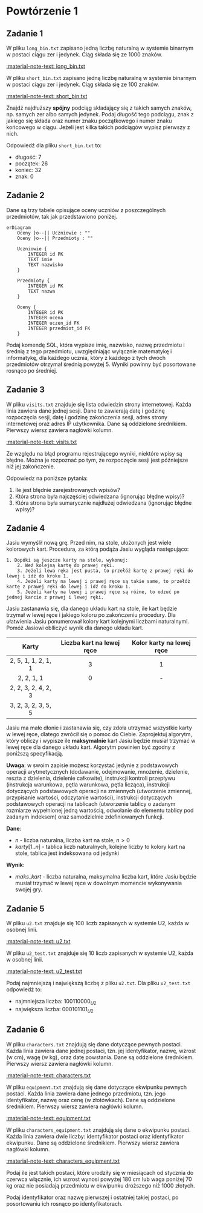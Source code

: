 # Powtórzenie 1

## Zadanie 1

W pliku `long_bin.txt` zapisano jedną liczbę naturalną w systemie binarnym w postaci ciągu zer i jedynek. Ciąg składa się ze 1000 znaków.

[:material-note-text: long_bin.txt](../../../../assets/repeat-1/long_bin.txt)

W pliku `short_bin.txt` zapisano jedną liczbę naturalną w systemie binarnym w postaci ciągu zer i jedynek. Ciąg składa się ze 100 znaków.

[:material-note-text: short_bin.txt](../../../../assets/repeat-1/short_bin.txt)

Znajdź najdłuższy **spójny** podciąg składający się z takich samych znaków, np. samych zer albo samych jedynek. Podaj długość tego podciągu, znak z jakiego się składa oraz numer znaku początkowego i numer znaku końcowego w ciągu. Jeżeli jest kilka takich podciągów wypisz pierwszy z nich.

Odpowiedź dla pliku `short_bin.txt` to:

- długość: 7
- początek: 26
- koniec: 32
- znak: 0

## Zadanie 2

Dane są trzy tabele opisujące oceny uczniów z poszczególnych przedmiotów, tak jak przedstawiono poniżej.

```mermaid
erDiagram
    Oceny }o--|| Uczniowie : ""
    Oceny }o--|| Przedmioty : ""

    Uczniowie {
        INTEGER id PK
        TEXT imie
        TEXT nazwisko
    }

    Przedmioty {
        INTEGER id PK
        TEXT nazwa
    }

    Oceny {
        INTEGER id PK
        INTEGER ocena
        INTEGER uczen_id FK
        INTEGER przedmiot_id FK
    }
```

Podaj komendę SQL, która wypisze imię, nazwisko, nazwę przedmiotu i średnią z tego przedmiotu, uwzględniając wyłącznie matematykę i informatykę, dla każdego ucznia, który z każdego z tych dwóch przedmiotów otrzymał średnią powyżej 5. Wyniki powinny być posortowane rosnąco po średniej.

## Zadanie 3

W pliku `visits.txt` znajduje się lista odwiedzin strony internetowej. Każda linia zawiera dane jednej sesji. Dane te zawierają datę i godzinę rozpoczęcia sesji, datę i godzinę zakończenia sesji, adres strony internetowej oraz adres IP użytkownika. Dane są oddzielone średnikiem. Pierwszy wiersz zawiera nagłówki kolumn.

[:material-note-text: visits.txt](../../../../assets/repeat-1/visits.txt)

Ze względu na błąd programu rejestrującego wyniki, niektóre wpisy są błędne. Można je rozpoznać po tym, że rozpoczęcie sesji jest późniejsze niż jej zakończenie.

Odpowiedz na poniższe pytania:

1. Ile jest błędnie zarejestrowanych wpisów?
2. Która strona była najczęściej odwiedzana (ignorując błędne wpisy)?
3. Która strona była sumarycznie najdłużej odwiedzana (ignorując błędne wpisy)?

## Zadanie 4

Jasiu wymyślił nową grę. Przed nim, na stole, ułożonych jest wiele kolorowych kart. Procedura, za którą podąża Jasiu wygląda następująco:

```
1. Dopóki są jeszcze karty na stole, wykonuj:
    2. Weź kolejną kartę do prawej ręki.
    3. Jeżeli lewa ręka jest pusta, to przełóż kartę z prawej ręki do lewej i idź do kroku 1.
    4. Jeżeli karty na lewej i prawej ręce są takie same, to przełóż kartę z prawej ręki do lewej i idź do kroku 1.
    5. Jeżeli karty na lewej i prawej ręce są różne, to odzuć po jednej karcie z prawej i lewej ręki.
```

Jasiu zastanawia się, dla danego układu kart na stole, ile kart będzie trzymał w lewej ręce i jakiego koloru po zakończeniu procedury. Dla ułatwienia Jasiu ponumerował kolory kart kolejnymi liczbami naturalnymi. Pomóż Jasiowi oblliczyć wynik dla danego układu kart.

|      **Karty**      | **Liczba kart na lewej ręce** | **Kolor karty na lewej ręce** |
|:-------------------:|:-----------------------------:|:-----------------------------:|
| 2, 5, 1, 1, 2, 1, 1 |               3               |               1               |
|      2, 2, 1, 1     |               0               |               -               |
| 2, 2, 3, 2, 4, 2, 3 |                               |                               |
| 3, 2, 3, 2, 3, 5, 5 |                               |                               |

Jasiu ma małe dłonie i zastanawia się, czy zdoła utrzymać wszystkie karty w lewej ręce, dlatego zwrócił się o pomoc do Ciebie. Zaprojektuj algorytm, który obliczy i wypisze ile **maksymalnie** kart Jasiu będzie musiał trzymać w lewej ręce dla danego układu kart. Algorytm powinien być zgodny z poniższą specyfikacją.

**Uwaga**: w swoim zapisie możesz korzystać jedynie z podstawowych operacji arytmetycznych (dodawanie, odejmowanie, mnożenie, dzielenie, reszta z dzielenia, dzielenie całkowite), instrukcji kontroli przepływu (instrukcja warunkowa, pętla warunkowa, pętla licząca), instrukcji dotyczących podstawowych operacji na zmiennych (utworzenie zmiennej, przypisanie wartości, odczytanie wartości), instrukcji dotyczących podstawowych operacji na tablicach (utworzenie tablicy o zadanym rozmiarze wypełnionej jedną wartością, odwołanie do elementu tablicy pod zadanym indeksem) oraz samodzielnie zdefiniowanych funkcji.

**Dane**:

- $n$ - liczba naturalna, liczba kart na stole, $n>0$
- $karty[1..n]$ - tablica liczb naturalnych, kolejne liczby to kolory kart na stole, tablica jest indeksowana od jedynki
  
**Wynik**:

- $maks\_kart$ - liczba naturalna, maksymalna liczba kart, które Jasiu będzie musiał trzymać w lewej ręce w dowolnym momencie wykonywania swojej gry.

## Zadanie 5

W pliku `u2.txt` znajduje się 100 liczb zapisanych w systemie U2, każda w osobnej linii.

[:material-note-text: u2.txt](../../../../assets/repeat-1/u2.txt)

W pliku `u2_test.txt` znajduje się 10 liczb zapisanych w systemie U2, każda w osobnej linii.

[:material-note-text: u2_test.txt](../../../../assets/repeat-1/u2_test.txt)

Podaj najmniejszą i największą liczbę z pliku `u2.txt`. Dla pliku `u2_test.txt` odpowiedź to:

- najmniejsza liczba: $100110000_{U2}$
- największa liczba: $000101101_{U2}$

## Zadanie 6

W pliku `characters.txt` znajdują się dane dotyczące pewnych postaci. Każda linia zawiera dane jednej postaci, tzn. jej identyfikator, nazwę, wzrost (w cm), wagę (w kg), oraz datę powstania. Dane są oddzielone średnikiem. Pierwszy wiersz zawiera nagłówki kolumn.

[:material-note-text: characters.txt](../../../../assets/repeat-1/characters.txt)

W pliku `equipment.txt` znajdują się dane dotyczące ekwipunku pewnych postaci. Każda linia zawiera dane jednego przedmiotu, tzn. jego identyfikator, nazwę oraz cenę (w złotówkach). Dane są oddzielone średnikiem. Pierwszy wiersz zawiera nagłówki kolumn.
    
[:material-note-text: equipment.txt](../../../../assets/repeat-1/equipment.txt)

W pliku `characters_equipment.txt` znajdują się dane o ekwipunku postaci. Każda linia zawiera dwie liczby: identyfikator postaci oraz identyfikator ekwipunku. Dane są oddzielone średnikiem. Pierwszy wiersz zawiera nagłówki kolumn.

[:material-note-text: characters_equipment.txt](../../../../assets/repeat-1/characters_equipment.txt)

Podaj ile jest takich postaci, które urodziły się w miesiącach od stycznia do czerwca włącznie, ich wzrost wynosi powyżej 180 cm lub waga poniżej 70 kg oraz nie posiadają przedmiotu w ekwipunku droższego niż 1000 złotych.

Podaj identyfikator oraz nazwę pierwszej i ostatniej takiej postaci, po posortowaniu ich rosnąco po identyfikatorach.
